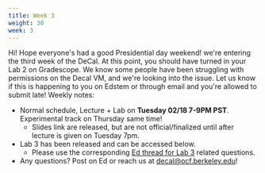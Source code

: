 ```yaml
---
title: Week 3
weight: 30
week: 3
---
```

Hi! Hope everyone's had a good Presidential day weekend! we're entering the third week of the DeCal. At this point, you should have turned in your Lab 2 on Gradescope. We know some people have been struggling with permissions on the Decal VM, and we're looking into the issue. Let us know if this is happening to you on Edstem or through email and you're allowed to submit late!
Weekly notes:
- Normal schedule, Lecture + Lab on **Tuesday 02/18 7-9PM PST**. Experimental track on Thursday same time!
    - Slides link are released, but are not official/finalized until after lecture is given on Tuesday 7pm.
- Lab 3 has been released and can be accessed below.
    - Please use the corresponding [Ed thread for Lab 3](https://edstem.org/us/courses/75831/discussion/6200443) related questions.
- Any questions? Post on Ed or reach us at [decal@ocf.berkeley.edu](mailto:decal@ocf.berkeley.edu)!

